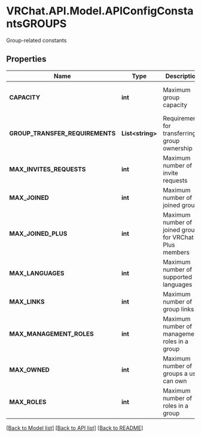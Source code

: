# VRChat.API.Model.APIConfigConstantsGROUPS
Group-related constants

## Properties

Name | Type | Description | Notes
------------ | ------------- | ------------- | -------------
**CAPACITY** | **int** | Maximum group capacity | [optional] [default to 100000]
**GROUP_TRANSFER_REQUIREMENTS** | **List&lt;string&gt;** | Requirements for transferring group ownership | [optional] 
**MAX_INVITES_REQUESTS** | **int** | Maximum number of invite requests | [optional] [default to 50]
**MAX_JOINED** | **int** | Maximum number of joined groups | [optional] [default to 100]
**MAX_JOINED_PLUS** | **int** | Maximum number of joined groups for VRChat Plus members | [optional] [default to 200]
**MAX_LANGUAGES** | **int** | Maximum number of supported languages | [optional] [default to 10]
**MAX_LINKS** | **int** | Maximum number of group links | [optional] [default to 3]
**MAX_MANAGEMENT_ROLES** | **int** | Maximum number of management roles in a group | [optional] [default to 5]
**MAX_OWNED** | **int** | Maximum number of groups a user can own | [optional] [default to 5]
**MAX_ROLES** | **int** | Maximum number of roles in a group | [optional] [default to 50]

[[Back to Model list]](../README.md#documentation-for-models) [[Back to API list]](../README.md#documentation-for-api-endpoints) [[Back to README]](../README.md)


